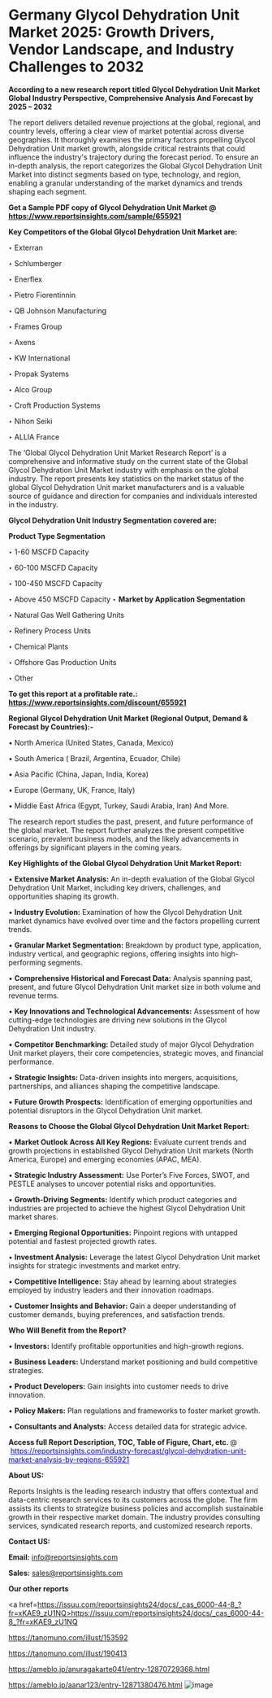 # Germany Glycol Dehydration Unit Market 2025: Growth Drivers, Vendor Landscape, and Industry Challenges to 2032

<strong>According to a new research report titled Glycol Dehydration Unit Market Global Industry Perspective, Comprehensive Analysis And Forecast by 2025 – 2032</strong>

The report delivers detailed revenue projections at the global, regional, and country levels, offering a clear view of market potential across diverse geographies. It thoroughly examines the primary factors propelling Glycol Dehydration Unit market growth, alongside critical restraints that could influence the industry's trajectory during the forecast period. To ensure an in-depth analysis, the report categorizes the Global Glycol Dehydration Unit Market into distinct segments based on type, technology, and region, enabling a granular understanding of the market dynamics and trends shaping each segment.

<strong>Get a Sample PDF copy of Glycol Dehydration Unit Market </strong><strong>@<a href=https://www.reportsinsights.com/sample/655921 style=color:#0000ff;> https://www.reportsinsights.com/sample/655921</a></strong></font>

<strong>Key Competitors of the Global Glycol Dehydration Unit Market are:</strong>

‣ Exterran

‣ Schlumberger

‣ Enerflex

‣ Pietro Fiorentinnin

‣ QB Johnson Manufacturing

‣ Frames Group

‣ Axens

‣ KW International

‣ Propak Systems

‣ Alco Group

‣ Croft Production Systems

‣ Nihon Seiki

‣ ALLIA France

The ‘Global Glycol Dehydration Unit Market Research Report’ is a comprehensive and informative study on the current state of the Global Glycol Dehydration Unit Market industry with emphasis on the global industry. The report presents key statistics on the market status of the global Glycol Dehydration Unit market manufacturers and is a valuable source of guidance and direction for companies and individuals interested in the industry.

<strong>Glycol Dehydration Unit Industry Segmentation covered are:</strong>

<strong>Product Type Segmentation</strong>

‣ 1-60 MSCFD Capacity

‣ 60-100 MSCFD Capacity

‣ 100-450 MSCFD Capacity

‣ Above 450 MSCFD Capacity
‣ 
<strong>Market by Application Segmentation</strong>

‣ Natural Gas Well Gathering Units

‣ Refinery Process Units

‣ Chemical Plants

‣ Offshore Gas Production Units

‣ Other

<strong>To get this report at a profitable rate.: <a href=https://www.reportsinsights.com/discount/655921 style=color:#0000ff;>https://www.reportsinsights.com/discount/655921</a></strong></font>

<strong>Regional Glycol Dehydration Unit Market (Regional Output, Demand &amp; Forecast by Countries):-</strong>

• North America (United States, Canada, Mexico)

• South America ( Brazil, Argentina, Ecuador, Chile)

• Asia Pacific (China, Japan, India, Korea)

• Europe (Germany, UK, France, Italy)

• Middle East Africa (Egypt, Turkey, Saudi Arabia, Iran) And More.

The research report studies the past, present, and future performance of the global market. The report further analyzes the present competitive scenario, prevalent business models, and the likely advancements in offerings by significant players in the coming years.

<strong>Key Highlights of the Global Glycol Dehydration Unit Market Report:</strong>

• <strong>Extensive Market Analysis:</strong> An in-depth evaluation of the Global Glycol Dehydration Unit Market, including key drivers, challenges, and opportunities shaping its growth.

• <strong>Industry Evolution:</strong> Examination of how the Glycol Dehydration Unit market dynamics have evolved over time and the factors propelling current trends.

• <strong>Granular Market Segmentation:</strong> Breakdown by product type, application, industry vertical, and geographic regions, offering insights into high-performing segments.

• <strong>Comprehensive Historical and Forecast Data:</strong> Analysis spanning past, present, and future Glycol Dehydration Unit market size in both volume and revenue terms.

• <strong>Key Innovations and Technological Advancements:</strong> Assessment of how cutting-edge technologies are driving new solutions in the Glycol Dehydration Unit industry.

• <strong>Competitor Benchmarking:</strong> Detailed study of major Glycol Dehydration Unit market players, their core competencies, strategic moves, and financial performance.

• <strong>Strategic Insights:</strong> Data-driven insights into mergers, acquisitions, partnerships, and alliances shaping the competitive landscape.

• <strong>Future Growth Prospects:</strong> Identification of emerging opportunities and potential disruptors in the Glycol Dehydration Unit market.

<strong>Reasons to Choose the Global Glycol Dehydration Unit Market Report:</strong>

• <strong>Market Outlook Across All Key Regions:</strong> Evaluate current trends and growth projections in established Glycol Dehydration Unit markets (North America, Europe) and emerging economies (APAC, MEA).

• <strong>Strategic Industry Assessment:</strong> Use Porter’s Five Forces, SWOT, and PESTLE analyses to uncover potential risks and opportunities.

• <strong>Growth-Driving Segments:</strong> Identify which product categories and industries are projected to achieve the highest Glycol Dehydration Unit market shares.

• <strong>Emerging Regional Opportunities:</strong> Pinpoint regions with untapped potential and fastest projected growth rates.

• <strong>Investment Analysis:</strong> Leverage the latest Glycol Dehydration Unit market insights for strategic investments and market entry.

• <strong>Competitive Intelligence:</strong> Stay ahead by learning about strategies employed by industry leaders and their innovation roadmaps.

• <strong>Customer Insights and Behavior:</strong> Gain a deeper understanding of customer demands, buying preferences, and satisfaction trends.

<strong>Who Will Benefit from the Report?</strong>

• <strong>Investors:</strong> Identify profitable opportunities and high-growth regions.

• <strong>Business Leaders:</strong> Understand market positioning and build competitive strategies.

• <strong>Product Developers:</strong> Gain insights into customer needs to drive innovation.

• <strong>Policy Makers:</strong> Plan regulations and frameworks to foster market growth.

• <strong>Consultants and Analysts:</strong> Access detailed data for strategic advice.
</ul>
<strong>Access full Report Description, TOC, Table of Figure, Chart, etc. </strong>@  <a href=https://reportsinsights.com/industry-forecast/glycol-dehydration-unit-market-analysis-by-regions-655921 style=color:#0000ff;>https://reportsinsights.com/industry-forecast/glycol-dehydration-unit-market-analysis-by-regions-655921</a></font>

<strong><strong>About US</strong>:</strong>

Reports Insights is the leading research industry that offers contextual and data-centric research services to its customers across the globe. The firm assists its clients to strategize business policies and accomplish sustainable growth in their respective market domain. The industry provides consulting services, syndicated research reports, and customized research reports.

<strong>Contact US:</strong>

<p class=""""><b>Email:</b> <a href=mailto:info@reportsinsights.com>info@reportsinsights.com</a></p>
<p class=""""><b>Sales:</b> <a href=mailto:sales@reportsinsights.com>sales@reportsinsights.com</a></p>

<strong>Our other reports</strong>

<a href=https://issuu.com/reportsinsights24/docs/_cas_6000-44-8_?fr=xKAE9_zU1NQ>https://issuu.com/reportsinsights24/docs/_cas_6000-44-8_?fr=xKAE9_zU1NQ</a>

<a href=https://tanomuno.com/illust/153592>https://tanomuno.com/illust/153592</a>

<a href=https://tanomuno.com/illust/190413>https://tanomuno.com/illust/190413</a>

<a href=https://ameblo.jp/anuragakarte041/entry-12870729368.html>https://ameblo.jp/anuragakarte041/entry-12870729368.html</a>

<a href=https://ameblo.jp/aanar123/entry-12871380476.html>https://ameblo.jp/aanar123/entry-12871380476.html</a>
![image](https://github.com/user-attachments/assets/17cbdedf-952e-451b-81c1-129c0e5c78b8)
